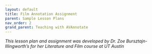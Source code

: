 ```yaml
---
layout: default
title: Film Annotation Assignment
parent: Sample Lesson Plans
nav_order: 2
grand_parent: Teaching with AVAnnotate
---
```

_This lesson plan and assignment was developed by Dr. Zoe Bursztajn-Illingworth’s for her Literature and Film course at UT Austin_
